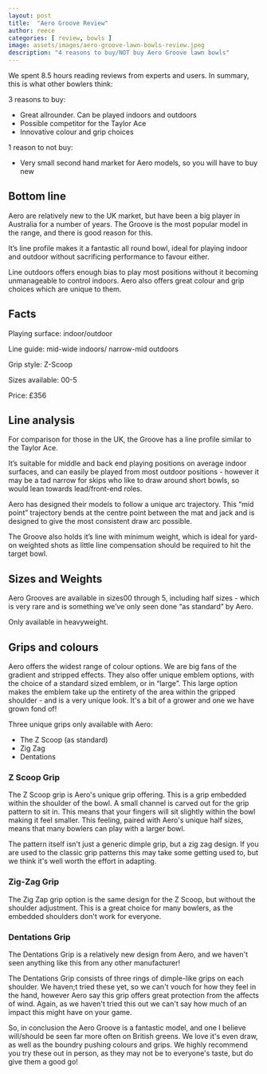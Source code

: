 ```yaml
---
layout: post
title:  "Aero Groove Review"
author: reece
categories: [ review, bowls ]
image: assets/images/aero-groove-lawn-bowls-review.jpeg
description: "4 reasons to buy/NOT buy Aero Groove lawn bowls"
---
```


<div class="overview" markdown="1">

We spent  8.5 hours reading reviews from experts and users. In summary, this is what other bowlers think:

3 reasons to buy:
* Great allrounder. Can be played indoors and outdoors
* Possible competitor for the Taylor Ace
* Innovative colour and grip choices


1 reason to not buy:
* Very small second hand market for Aero models, so you will have to buy new


<div class="stars">
  <i class="fas fa-star"></i>
  <i class="fas fa-star"></i>
  <i class="fas fa-star"></i>
  <i class="fas fa-star"></i>
  <i class="fas fa-star"></i>
</div>

</div>

## Bottom line

Aero are relatively new to the UK market, but have been a big player in Australia for a number of years. The Groove is the most popular model in the range, and there is good reason for this.

It’s line profile makes it a fantastic all round bowl, ideal for playing indoor and outdoor without sacrificing performance to favour either.

Line outdoors offers enough bias to play most positions without it becoming unmanageable to control indoors. Aero also offers great colour and grip choices which are unique to them.

## Facts

Playing surface: indoor/outdoor

Line guide: mid-wide indoors/ narrow-mid outdoors

Grip style: Z-Scoop

Sizes available: 00-5

Price: £356


## Line analysis

For comparison for those in the UK, the Groove has a line profile similar to the Taylor Ace.

It’s suitable for middle and back end playing positions on average indoor surfaces, and can easily be played from most outdoor positions - however it may be a tad narrow for skips who like to draw around short bowls, so would lean towards lead/front-end roles.

Aero has designed their models to follow a unique arc trajectory. This “mid point” trajectory bends at the centre point between the mat and jack and is designed to give the most consistent draw arc possible.

The Groove also holds it’s line with minimum weight, which is ideal for yard-on weighted shots as little line compensation should be required to hit the target bowl.

## Sizes and Weights

Aero Grooves are available in sizes00 through 5, including half sizes - which is very rare and is something we’ve only seen done “as standard” by Aero. 

Only available in heavyweight.

## Grips and colours

Aero offers the widest range of colour options. We are big fans of the gradient and stripped effects. They also offer unique emblem options, with the choice of a standard sized emblem, or in “large”. This large option makes the emblem take up the entirety of the area within the gripped shoulder - and is a very unique look. It's a bit of a grower and one we have grown fond of!


Three unique grips only available with Aero:
* The Z Scoop (as standard)
* Zig Zag
* Dentations

### Z Scoop Grip

The Z Scoop grip is Aero's unique grip offering. This is a grip embedded within the shoulder of the bowl. A small channel is carved out for the grip pattern to sit in. This means that your fingers will sit slightly within the bowl making it feel smaller. This feeling, paired with Aero's unique half sizes, means that many bowlers can play with a larger bowl.

The pattern itself isn't just a generic dimple grip, but a zig zag design. If you are used to the classic grip patterns this may take some getting used to, but we think it's well worth the effort in adapting.

### Zig-Zag Grip


The Zig Zap grip option is the same design for the Z Scoop, but without the shoulder adjustment. This is a great choice for many bowlers, as the embedded shoulders don't work for everyone.

### Dentations Grip

The Dentations Grip is a relatively new design from Aero, and we haven't seen anything like this from any other manufacturer! 

The Dentations Grip consists of three rings of dimple-like grips on each shoulder. We haven;t tried these yet, so we can't vouch for how they feel in the hand, however Aero say this grip offers great protection from the affects of wind. Again, as we haven't tried this out we can't say how much of an impact this might have on your game.

So, in conclusion the Aero Groove is a fantastic model, and one I believe will/should be seen far more often on British greens. We love it's even draw, as well as the boundry pushing colours and grips. We highly recommend you try these out in person, as they may not be to everyone's taste, but do give them a good go!

